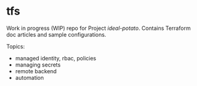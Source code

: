 # tfs

Work in progress (WIP) repo for Project *ideal-potato*. Contains Terraform doc articles and sample configurations.

Topics:
* managed identity, rbac, policies
* managing secrets
* remote backend
* automation

